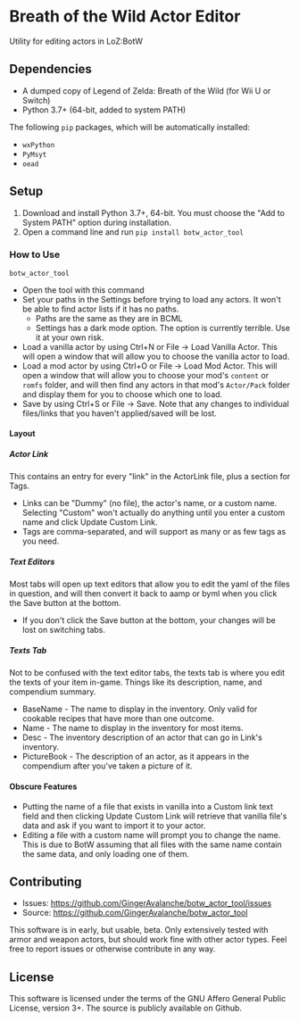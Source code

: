 # Breath of the Wild Actor Editor
Utility for editing actors in LoZ:BotW

## Dependencies
* A dumped copy of Legend of Zelda: Breath of the Wild (for Wii U or Switch)
* Python 3.7+ (64-bit, added to system PATH)

The following `pip` packages, which will be automatically installed:
* `wxPython`
* `PyMsyt`
* `oead`

## Setup
1. Download and install Python 3.7+, 64-bit. You must choose the "Add to System PATH" option during installation.
2. Open a command line and run `pip install botw_actor_tool`

### How to Use
`botw_actor_tool`
* Open the tool with this command
* Set your paths in the Settings before trying to load any actors. It won't be able to find actor lists if it has no paths.
  * Paths are the same as they are in BCML
  * Settings has a dark mode option. The option is currently terrible. Use it at your own risk.
* Load a vanilla actor by using Ctrl+N or File -> Load Vanilla Actor. This will open a window that will allow you to choose the vanilla actor to load.
* Load a mod actor by using Ctrl+O or File -> Load Mod Actor. This will open a window that will allow you to choose your mod's `content` or `romfs` folder, and will then find any actors in that mod's `Actor/Pack` folder and display them for you to choose which one to load.
* Save by using Ctrl+S or File -> Save. Note that any changes to individual files/links that you haven't applied/saved will be lost.

#### Layout
##### Actor Link
This contains an entry for every "link" in the ActorLink file, plus a section for Tags.
* Links can be "Dummy" (no file), the actor's name, or a custom name. Selecting "Custom" won't actually do anything until you enter a custom name and click Update Custom Link.
* Tags are comma-separated, and will support as many or as few tags as you need.

##### Text Editors
Most tabs will open up text editors that allow you to edit the yaml of the files in question, and will then convert it back to aamp or byml when you click the Save button at the bottom.
* If you don't click the Save button at the bottom, your changes will be lost on switching tabs.

##### Texts Tab
Not to be confused with the text editor tabs, the texts tab is where you edit the texts of your item in-game. Things like its description, name, and compendium summary.
* BaseName - The name to display in the inventory. Only valid for cookable recipes that have more than one outcome.
* Name - The name to display in the inventory for most items.
* Desc - The inventory description of an actor that can go in Link's inventory.
* PictureBook - The description of an actor, as it appears in the compendium after you've taken a picture of it.

#### Obscure Features
* Putting the name of a file that exists in vanilla into a Custom link text field and then clicking Update Custom Link will retrieve that vanilla file's data and ask if you want to import it to your actor.
* Editing a file with a custom name will prompt you to change the name. This is due to BotW assuming that all files with the same name contain the same data, and only loading one of them.

## Contributing
* Issues: https://github.com/GingerAvalanche/botw_actor_tool/issues
* Source: https://github.com/GingerAvalanche/botw_actor_tool

This software is in early, but usable, beta. Only extensively tested with armor and weapon actors, but should work fine with other actor types. Feel free to report issues or otherwise contribute in any way.

## License
This software is licensed under the terms of the GNU Affero General Public License, version 3+. The source is publicly available on Github.

